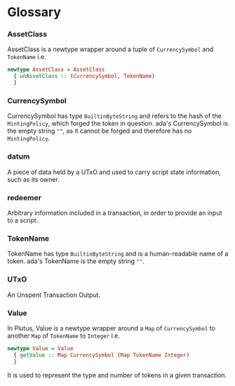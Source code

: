 # Glossary

### AssetClass

AssetClass is a newtype wrapper around a tuple of `CurrencySymbol` and
`TokenName` i.e.

```haskell
newtype AssetClass = AssetClass 
  { unAssetClass :: (CurrencySymbol, TokenName) 
  }
```

### CurrencySymbol

CurrencySymbol has type `BuiltinByteString` and refers to the hash of the
`MintingPolicy`, which forged the token in question. ada's CurrencySymbol is the
empty string `""`, as it cannot be forged and therefore has no `MintingPolicy`.

### datum

A piece of data held by a UTxO and used to carry script state information, such
as its owner.

### redeemer

Arbitrary information included in a transaction, in order to provide an input to
a script.

### TokenName

TokenName has type `BuiltinByteString` and is a human-readable name of a token.
ada's TokenName is the empty string `""`.

### UTxO

An Unspent Transaction Output.

### Value

In Plutus, Value is a newtype wrapper around a `Map` of `CurrencySymbol` to
another `Map` of `TokenName` to `Integer` i.e.

```haskell
newtype Value = Value 
  { getValue :: Map CurrencySymbol (Map TokenName Integer) 
  }
```

It is used to represent the type and number of tokens in a given transaction.
